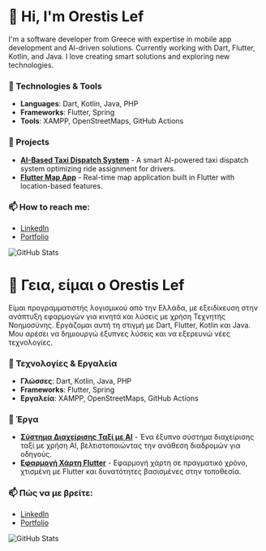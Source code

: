 # 👋 Hi, I'm Orestis Lef

I'm a software developer from Greece with expertise in mobile app development and AI-driven solutions. Currently working with Dart, Flutter, Kotlin, and Java. I love creating smart solutions and exploring new technologies.

### 🔧 Technologies & Tools
- **Languages**: Dart, Kotlin, Java, PHP
- **Frameworks**: Flutter, Spring
- **Tools**: XAMPP, OpenStreetMaps, GitHub Actions

### 🚀 Projects
- **[AI-Based Taxi Dispatch System](#)** - A smart AI-powered taxi dispatch system optimizing ride assignment for drivers.
- **[Flutter Map App](#)** - Real-time map application built in Flutter with location-based features.

### 📫 How to reach me:
- [LinkedIn](https://www.linkedin.com/in/orestislef/)
- [Portfolio](https://orestislef.github.io)

![GitHub Stats](https://github-readme-stats.vercel.app/api?username=orestislef&show_icons=true&theme=radical)


# 👋 Γεια, είμαι ο Orestis Lef

Είμαι προγραμματιστής λογισμικού από την Ελλάδα, με εξειδίκευση στην ανάπτυξη εφαρμογών για κινητά και λύσεις με χρήση Τεχνητής Νοημοσύνης. Εργάζομαι αυτή τη στιγμή με Dart, Flutter, Kotlin και Java. Μου αρέσει να δημιουργώ έξυπνες λύσεις και να εξερευνώ νέες τεχνολογίες.

### 🔧 Τεχνολογίες & Εργαλεία
- **Γλώσσες**: Dart, Kotlin, Java, PHP
- **Frameworks**: Flutter, Spring
- **Εργαλεία**: XAMPP, OpenStreetMaps, GitHub Actions

### 🚀 Έργα
- **[Σύστημα Διαχείρισης Ταξί με AI](#)** - Ένα έξυπνο σύστημα διαχείρισης ταξί με χρήση AI, βελτιστοποιώντας την ανάθεση διαδρομών για οδηγούς.
- **[Εφαρμογή Χάρτη Flutter](#)** - Εφαρμογή χάρτη σε πραγματικό χρόνο, χτισμένη με Flutter και δυνατότητες βασισμένες στην τοποθεσία.

### 📫 Πώς να με βρείτε:
- [LinkedIn](https://www.linkedin.com/in/orestislef/)
- [Portfolio](https://orestislef.github.io)

![GitHub Stats](https://github-readme-stats.vercel.app/api?username=orestislef&show_icons=true&theme=radical)
